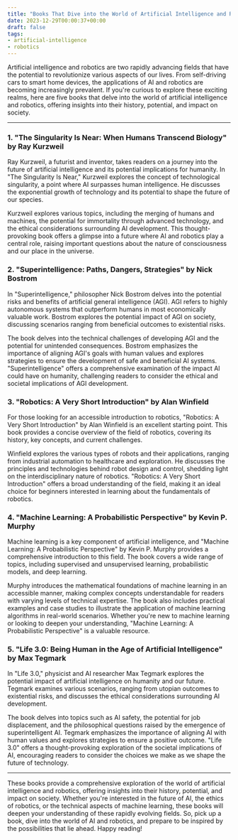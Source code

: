 ```yaml
---
title: "Books That Dive into the World of Artificial Intelligence and Robotics"
date: 2023-12-29T00:00:37+00:00
draft: false
tags:
- artificial-intelligence
- robotics
---
```


Artificial intelligence and robotics are two rapidly advancing fields that have the potential to revolutionize various aspects of our lives. From self-driving cars to smart home devices, the applications of AI and robotics are becoming increasingly prevalent. If you're curious to explore these exciting realms, here are five books that delve into the world of artificial intelligence and robotics, offering insights into their history, potential, and impact on society.

---

### 1. "The Singularity Is Near: When Humans Transcend Biology" by Ray Kurzweil

Ray Kurzweil, a futurist and inventor, takes readers on a journey into the future of artificial intelligence and its potential implications for humanity. In "The Singularity Is Near," Kurzweil explores the concept of technological singularity, a point where AI surpasses human intelligence. He discusses the exponential growth of technology and its potential to shape the future of our species.

Kurzweil explores various topics, including the merging of humans and machines, the potential for immortality through advanced technology, and the ethical considerations surrounding AI development. This thought-provoking book offers a glimpse into a future where AI and robotics play a central role, raising important questions about the nature of consciousness and our place in the universe.

### 2. "Superintelligence: Paths, Dangers, Strategies" by Nick Bostrom

In "Superintelligence," philosopher Nick Bostrom delves into the potential risks and benefits of artificial general intelligence (AGI). AGI refers to highly autonomous systems that outperform humans in most economically valuable work. Bostrom explores the potential impact of AGI on society, discussing scenarios ranging from beneficial outcomes to existential risks.

The book delves into the technical challenges of developing AGI and the potential for unintended consequences. Bostrom emphasizes the importance of aligning AGI's goals with human values and explores strategies to ensure the development of safe and beneficial AI systems. "Superintelligence" offers a comprehensive examination of the impact AI could have on humanity, challenging readers to consider the ethical and societal implications of AGI development.

### 3. "Robotics: A Very Short Introduction" by Alan Winfield

For those looking for an accessible introduction to robotics, "Robotics: A Very Short Introduction" by Alan Winfield is an excellent starting point. This book provides a concise overview of the field of robotics, covering its history, key concepts, and current challenges.

Winfield explores the various types of robots and their applications, ranging from industrial automation to healthcare and exploration. He discusses the principles and technologies behind robot design and control, shedding light on the interdisciplinary nature of robotics. "Robotics: A Very Short Introduction" offers a broad understanding of the field, making it an ideal choice for beginners interested in learning about the fundamentals of robotics.

### 4. "Machine Learning: A Probabilistic Perspective" by Kevin P. Murphy

Machine learning is a key component of artificial intelligence, and "Machine Learning: A Probabilistic Perspective" by Kevin P. Murphy provides a comprehensive introduction to this field. The book covers a wide range of topics, including supervised and unsupervised learning, probabilistic models, and deep learning.

Murphy introduces the mathematical foundations of machine learning in an accessible manner, making complex concepts understandable for readers with varying levels of technical expertise. The book also includes practical examples and case studies to illustrate the application of machine learning algorithms in real-world scenarios. Whether you're new to machine learning or looking to deepen your understanding, "Machine Learning: A Probabilistic Perspective" is a valuable resource.

### 5. "Life 3.0: Being Human in the Age of Artificial Intelligence" by Max Tegmark

In "Life 3.0," physicist and AI researcher Max Tegmark explores the potential impact of artificial intelligence on humanity and our future. Tegmark examines various scenarios, ranging from utopian outcomes to existential risks, and discusses the ethical considerations surrounding AI development.

The book delves into topics such as AI safety, the potential for job displacement, and the philosophical questions raised by the emergence of superintelligent AI. Tegmark emphasizes the importance of aligning AI with human values and explores strategies to ensure a positive outcome. "Life 3.0" offers a thought-provoking exploration of the societal implications of AI, encouraging readers to consider the choices we make as we shape the future of technology.

---

These books provide a comprehensive exploration of the world of artificial intelligence and robotics, offering insights into their history, potential, and impact on society. Whether you're interested in the future of AI, the ethics of robotics, or the technical aspects of machine learning, these books will deepen your understanding of these rapidly evolving fields. So, pick up a book, dive into the world of AI and robotics, and prepare to be inspired by the possibilities that lie ahead. Happy reading!